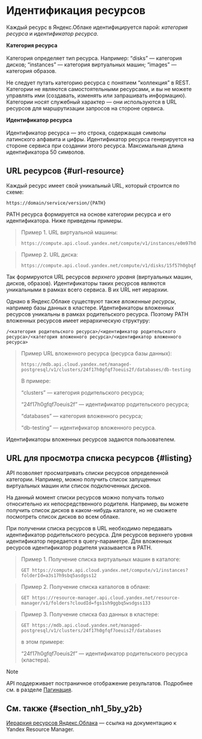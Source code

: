 # Идентификация ресурсов

Каждый ресурс в Яндекс.Облаке идентифицируется парой:
 _категория ресурса_ и _идентификатор ресурса_.

**Категория ресурса**<br/><br/>
Категория определяет тип ресурса. Например: <q>disks</q> — категория дисков;
 <q>instances</q> — категория виртуальных машин;
 <q>images</q> — категория образов.
 
 Не следует путать категорию ресурса с понятием <q>коллекция</q> в REST. Категории не являются самостоятельными ресурсами, и вы не
 можете управлять ими (создавать, изменять или запрашивать информацию). Категории носят
 служебный характер — они используются в URL ресурсов для маршрутизации запросов на
 стороне сервиса.
 
**Идентификатор ресурса**<br/><br/>
Идентификатор ресурса — это строка, содержащая символы латинского алфавита и цифры. Идентификатор ресурса генерируется на стороне сервиса при создании этого ресурса.
 Максимальная длина идентификатора 50 символов.

## URL ресурсов {#url-resource}
Каждый ресурс имеет свой уникальный URL, который строится по схеме:
 
```
https://domain/service/version/{PATH}
```
PATH ресурса формируется на основе категории ресурса и его идентификатора.
Ниже приведены примеры. 

>Пример 1. URL виртуальной машины:
>
>```
>https://compute.api.cloud.yandex.net/compute/v1/instances/e0m97h0gbq0foeuis03
>```

>Пример 2. URL диска:
>
>```
>https://compute.api.cloud.yandex.net/compute/v1/disks/15f57h0gbqf1oeuis33
>```

Так формируются URL ресурсов _верхнего уровня_ (виртуальных машин, дисков, образов).
Идентификаторы таких ресурсов являются уникальными в рамках всего сервиса.
В их URL нет иерархии. 


Однако в Яндекс.Облаке существуют также _вложенные ресурсы_, например базы данных в кластере.
 Идентификаторы вложенных ресурсов уникальны в рамках родительского ресурса. Поэтому PATH вложенных
  ресурсов имеет иерархическую структуру:
  
```
/<категория родительского ресурса>/<идентификатор родительского ресурса>/<категория вложенного ресурса>/<идентификатор вложенного ресурса>
```  

> Пример URL вложенного ресурса (ресурса базы данных):
>
>```
>https://mdb.api.cloud.yandex.net/managed-postgresql/v1/clusters/24f17h0gfqf7oeuis2f/databases/db-testing
>```
>В примере:
>
><q>clusters</q> — категория родительского ресурса;
>
><q>24f17h0gfqf7oeuis2f</q> — идентификатор родительского ресурса;
>
><q>databases</q> — категория вложенного ресурса;
>
><q>db-testing</q> — идентификатор вложенного ресурса. 

Идентификаторы вложенных ресурсов задаются пользователем.


## URL для просмотра списка ресурсов {#listing}

API позволяет просматривать списки ресурсов определенной категории. Например, можно получить список
 запущенных виртуальных машин или список подключенных дисков.
 
На данный момент списки ресурсов можно получать только относительно их непосредственного родителя.
Например, вы можете получить список дисков в каком-нибудь каталоге,
 но не сможете посмотреть список дисков во всем облаке.
 
При получении списка ресурсов в URL необходимо передавать идентификатор
 родительского ресурса. Для ресурсов верхнего уровня идентификатор
  передается в query-параметре. Для вложенных ресурсов идентификатор родителя
   указывается в PATH. 

>Пример 1. Получение списка виртуальных машин в каталоге:
>
>```
>GET https://compute.api.cloud.yandex.net/compute/v1/instances?folderId=a3s17h9sbq5asdgss12 
>```

>Пример 2. Получение списка каталогов в облаке:
>
>```
>GET https://resource-manager.api.cloud.yandex.net/resource-manager/v1/folders?cloudId=fgs1sh9ggbq5wsdgss133 
>```

> Пример 3. Получение списка баз данных в кластере:
>```
>GET https://mdb.api.cloud.yandex.net/managed-postgresql/v1/clusters/24f17h0gfqf7oeuis2f/databases
>```
>в этом примере:
>
><q>24f17h0gfqf7oeuis2f</q> — идентификатор родительского ресурса (кластера).

> [!NOTE]
>
> API поддерживает постраничное отображение результатов. Подробнее см. в разделе [Пагинация](pagination.md).

## См. также {#section_nh1_5by_y2b}

[Иерархия ресурсов Яндекс.Облака](../../resource-manager/concepts/resources-hierarchy.md)
 — ссылка на документацию к Yandex Resource Manager.

